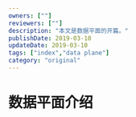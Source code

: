 ```yaml
---
owners: [""]
reviewers: [""]
description: "本文是数据平面的开篇。"
publishDate: 2019-03-10
updateDate: 2019-03-10
tags: ["index","data plane"]
category: "original"
---
```


# 数据平面介绍

